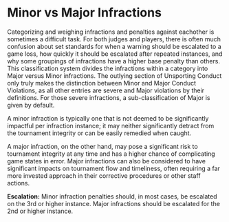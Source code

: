# Minor vs Major Infractions

Categorizing and weighing infractions and penalties against eachother is sometimes a difficult task. For both judges and players, there is often much confusion about set standards for when a warning should be escalated to a game loss, how quickly it should be escalated after repeated instances, and why some groupings of infractions have a higher base penalty than others. This classification system divides the infractions within a category into Major versus Minor infractions. The outlying section of Unsporting Conduct only truly makes the distinction between Minor and Major Conduct Violations, as all other entries are severe and Major violations by their definitions. For those severe infractions, a sub-classification of Major is given by default.

A minor infraction is typically one that is not deemed to be significantly impactful per infraction instance; it may neither significantly detract from the tournament integrity or can be easily remedied when caught.

A major infraction, on the other hand, may pose a significant risk to tournament integrity at any time and has a higher chance of complicating game states in error. Major infractions can also be considered to have significant impacts on tournament flow and timeliness, often requiring a far more invested approach in their corrective procedures or other staff actions.

**Escalation:** Minor infraction penalties should, in most cases, be escalated on the 3rd or higher instance.  Major infractions should be escalated for the 2nd or higher instance.

